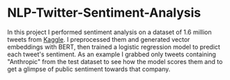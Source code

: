 # **NLP-Twitter-Sentiment-Analysis**
In this project I performed sentiment analysis on a dataset of 1.6 million tweets from [Kaggle](https://www.kaggle.com/datasets/kazanova/sentiment140). I preprocessed them and generated vector embeddings with BERT, then trained a logistic regression model to predict each tweet's sentiment.
As an example I grabbed only tweets containing "Anthropic" from the test dataset to see how the model scores them and to get a glimpse of public sentiment towards that company.